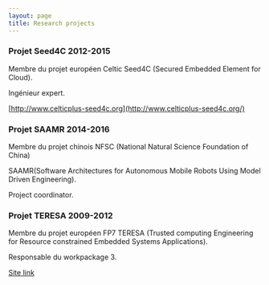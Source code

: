 ```yaml
---
layout: page
title: Research projects
---
```


### Projet Seed4C 2012-2015

Membre du projet européen Celtic Seed4C (Secured Embedded Element for Cloud).

Ingénieur expert.

[http://www.celticplus-seed4c.org](http://www.celticplus-seed4c.org/)


### Projet SAAMR 2014-2016

Membre du projet chinois NFSC (National Natural Science Foundation of China) 

SAAMR(Software Architectures for Autonomous Mobile Robots Using Model Driven Engineering).

Project coordinator.


### Projet TERESA 2009-2012
Membre du projet européen FP7 TERESA (Trusted computing Engineering
for Resource constrained Embedded Systems Applications).

Responsable du workpackage 3.

[Site link](https://cordis.europa.eu/project/rcn/93271_en.html)